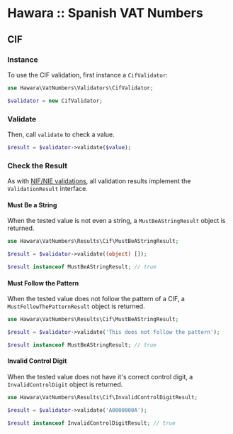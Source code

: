 # Hawara :: Spanish VAT Numbers

## CIF

### Instance

To use the CIF validation, first instance a `CifValidator`:

```php
use Hawara\VatNumbers\Validators\CifValidator;

$validator = new CifValidator;
```

### Validate

Then, call `validate` to check a value.

```php
$result = $validator->validate($value);
```

### Check the Result

As with [NIF/NIE validations](nif-nie.md), all validation results implement the `ValidationResult` interface.

#### Must Be a String

When the tested value is not even a string, a `MustBeAStringResult` object is returned.

```php
use Hawara\VatNumbers\Results\Cif\MustBeAStringResult;

$result = $validator->validate((object) []);

$result instanceof MustBeAStringResult; // true
```

#### Must Follow the Pattern

When the tested value does not follow the pattern of a CIF, a `MustFollowThePatternResult` object is returned.

```php
use Hawara\VatNumbers\Results\Cif\MustBeAStringResult;

$result = $validator->validate('This does not follow the pattern');

$result instanceof MustBeAStringResult; // true
```

#### Invalid Control Digit

When the tested value does not have it's correct control digit, a `InvalidControlDigit` object is returned.

```php
use Hawara\VatNumbers\Results\Cif\InvalidControlDigitResult;

$result = $validator->validate('A0000000A');

$result instanceof InvalidControlDigitResult; // true
```
